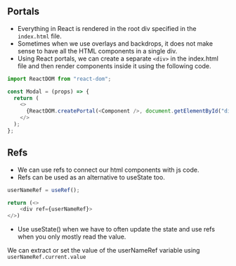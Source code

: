 ## Portals

- Everything in React is rendered in the root div specified in the `index.html` file.
- Sometimes when we use overlays and backdrops, it does not make sense to have all the HTML components in a single div.
- Using React portals, we can create a separate `<div>` in the index.html file and then render components inside it using the following code.

```js
import ReactDOM from "react-dom";

const Modal = (props) => {
  return (
    <>
      {ReactDOM.createPortal(<Component />, document.getElementById("div-id"))}
    </>
  );
};
```

## Refs

- We can use refs to connect our html components with js code.
- Refs can be used as an alternative to useState too.

```js
userNameRef = useRef();

return (<>
    <div ref={userNameRef}>
</>)
```

- Use useState() when we have to often update the state and use refs when you only mostly read the value.

We can extract or set the value of the userNameRef variable using `userNameRef.current.value`
